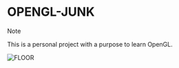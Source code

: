 # OPENGL-JUNK
> [!NOTE]
> This is a personal project with a purpose to learn OpenGL.

![FLOOR](https://github.com/user-attachments/assets/bae724e8-c94e-4e36-97f9-9532d9cdbe83)
